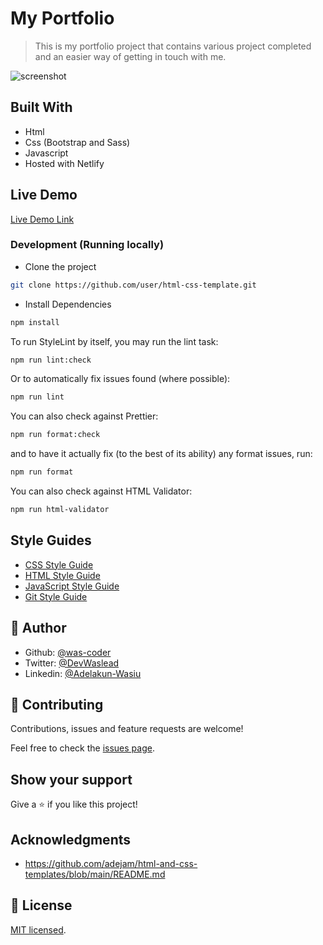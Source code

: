 # My Portfolio

> This is my portfolio project that contains various project completed and an easier way of getting in touch with me.

![screenshot](./app_screenshot.png)


## Built With

- Html
- Css (Bootstrap and Sass)
- Javascript
- Hosted with Netlify

## Live Demo

[Live Demo Link](https://livedemo.com)

### Development (Running locally)

- Clone the project

```bash
git clone https://github.com/user/html-css-template.git

```

- Install Dependencies

```bash
npm install
```

To run StyleLint by itself, you may run the lint task:

```bash
npm run lint:check
```

Or to automatically fix issues found (where possible):

```bash
npm run lint
```

You can also check against Prettier:

```bash
npm run format:check
```

and to have it actually fix (to the best of its ability) any format issues, run:

```bash
npm run format
```

You can also check against HTML Validator:

```bash
npm run html-validator
```

## Style Guides

- [CSS Style Guide](http://udacity.github.io/frontend-nanodegree-styleguide/css.html)
- [HTML Style Guide](http://udacity.github.io/frontend-nanodegree-styleguide/index.html)
- [JavaScript Style Guide](http://udacity.github.io/frontend-nanodegree-styleguide/javascript.html)
- [Git Style Guide](https://udacity.github.io/git-styleguide/)

## 👤 Author

- Github: [@was-coder](https://github.com/was-coder)
- Twitter: [@DevWaslead](https://twitter.com/DevWaslead)
- Linkedin: [@Adelakun-Wasiu](https://www.linkedin.com/in/adelakun-wasiu-1a2a5b1a6/)

## 🤝 Contributing

Contributions, issues and feature requests are welcome!

Feel free to check the [issues page](../../issues).

## Show your support

Give a ⭐️ if you like this project!

## Acknowledgments

- https://github.com/adejam/html-and-css-templates/blob/main/README.md

## 📝 License

[MIT licensed](./LICENSE).
